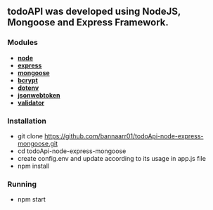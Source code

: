 ## todoAPI was developed using NodeJS, Mongoose and Express Framework.

### Modules

- **[node](https://nodejs.org/en/)**
- **[express](https://www.npmjs.com/package/express)**
- **[mongoose](https://www.npmjs.com/package/mongoose)**
- **[bcrypt](https://www.npmjs.com/package/bcrypt)**
- **[dotenv](https://www.npmjs.com/package/dotenv)**
- **[jsonwebtoken](https://www.npmjs.com/package/jsonwebtoken)**
- **[validator](https://www.npmjs.com/package/validator)**

### Installation

- git clone https://github.com/bannaarr01/todoApi-node-express-mongoose.git
- cd todoApi-node-express-mongoose
- create config.env and update according to its usage in app.js file
- npm install

### Running

- npm start
